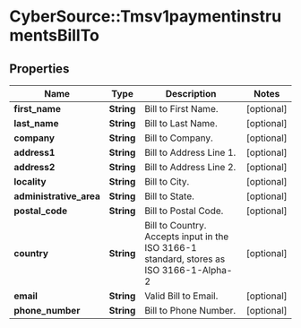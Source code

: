 # CyberSource::Tmsv1paymentinstrumentsBillTo

## Properties
Name | Type | Description | Notes
------------ | ------------- | ------------- | -------------
**first_name** | **String** | Bill to First Name. | [optional] 
**last_name** | **String** | Bill to Last Name. | [optional] 
**company** | **String** | Bill to Company. | [optional] 
**address1** | **String** | Bill to Address Line 1. | [optional] 
**address2** | **String** | Bill to Address Line 2. | [optional] 
**locality** | **String** | Bill to City. | [optional] 
**administrative_area** | **String** | Bill to State. | [optional] 
**postal_code** | **String** | Bill to Postal Code. | [optional] 
**country** | **String** | Bill to Country. Accepts input in the ISO 3166-1 standard, stores as ISO 3166-1-Alpha-2 | [optional] 
**email** | **String** | Valid Bill to Email. | [optional] 
**phone_number** | **String** | Bill to Phone Number. | [optional] 


